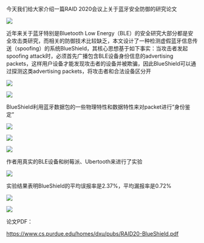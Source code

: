  今天我们给大家介绍一篇RAID 2020会议上关于蓝牙安全防御的研究论文   
 

    
 

  ![](https://mmbiz.qpic.cn/sz_mmbiz_png/Ugr3WBm6odicxe4iahZV7w6qQSIKEtUgiblw9ZpAhtUNr2UicFAGgqKiaZWI2tGeQiamNbFPZdFqjFOuoDZl39xB3UZA/640?wx_fmt=png) 

    
 

  近年来关于蓝牙特别是Bluetooth Low Energy（BLE）的安全研究大部分都是安全攻击类研究，而相关的防御技术比较缺乏，本文设计了一种检测虚假蓝牙信息传送（spoofing）的系统BlueShield，其核心思想基于如下事实：当攻击者发起spoofing attack时，必须首先广播包含BLE设备身份信息的advertising packets，这样用户设备才能发现攻击者的设备并被欺骗，因此BlueShield可以通过探测这类advertising packets，将攻击者和合法设备区分开 

    
 

  ![](https://mmbiz.qpic.cn/sz_mmbiz_png/Ugr3WBm6odicxe4iahZV7w6qQSIKEtUgiblG4DXwC0nUupw9bOWxOOCTD0PXKwmljLpLaX2Tgr3Cvgv4iboSgzEIOQ/640?wx_fmt=png) 

    
 

  ![](https://mmbiz.qpic.cn/sz_mmbiz_png/Ugr3WBm6odicxe4iahZV7w6qQSIKEtUgiblngia0BeBNX2ib2icV2SL6jQufjf6pibB94mgpv3GeRicFHOKZrYEEPVTkVw/640?wx_fmt=png) 

  BlueShield利用蓝牙数据包的一些物理特性和数据特性来对packet进行“身份鉴定”   
 

  ![](https://mmbiz.qpic.cn/sz_mmbiz_png/Ugr3WBm6odicxe4iahZV7w6qQSIKEtUgiblbUOE2uibkDJNjrVFXttrsqs5UmDOFUOMgb7njKbicUPia1kywiacJkuBrA/640?wx_fmt=png) 

  ![](https://mmbiz.qpic.cn/sz_mmbiz_png/Ugr3WBm6odicxe4iahZV7w6qQSIKEtUgiblcBfMiabF5B1y3C5cF7NJIWc82k8P6ODkVQrGnmmDSXDcIOicsCiaWrTCw/640?wx_fmt=png) 

  ![](https://mmbiz.qpic.cn/sz_mmbiz_png/Ugr3WBm6odicxe4iahZV7w6qQSIKEtUgibllJVoIgbo47NatVvth4DaLtk1SicFCj4eJh1c2XhXPVA5ibaeI2KuLvGw/640?wx_fmt=png) 

    
 

  作者用真实的BLE设备和树莓派、Ubertooth来进行了实验   
 

  ![](https://mmbiz.qpic.cn/sz_mmbiz_png/Ugr3WBm6odicxe4iahZV7w6qQSIKEtUgiblamKfibTtyT01MN8NBrpkVeS1toApgtyUX51M1He5rPo4cKc7uym2Cyw/640?wx_fmt=png) 

    
 

  实验结果表明BlueShield的平均误报率是2.37%，平均漏报率是0.72% 

    
 

  ![](https://mmbiz.qpic.cn/sz_mmbiz_png/Ugr3WBm6odicxe4iahZV7w6qQSIKEtUgibl2TNiaLxM2nRJiaIAEQQLU4uYd425x4cXrML6Gdz9wfGP14Eue1C5rQgA/640?wx_fmt=png) 

    
 

  ![](https://mmbiz.qpic.cn/sz_mmbiz_png/Ugr3WBm6odicxe4iahZV7w6qQSIKEtUgibltiajiaNpT6AK87l3yzYdc7HoRfiakmJL3FLkH7OYQ8YYWFuNsRpLffBUA/640?wx_fmt=png) 

    
 

  论文PDF： 

  https://www.cs.purdue.edu/homes/dxu/pubs/RAID20-BlueShield.pdf 

